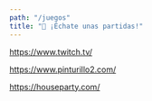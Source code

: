```yaml
---
path: "/juegos"
title: "👾 ¡Échate unas partidas!"
---
```


https://www.twitch.tv/

https://www.pinturillo2.com/

https://houseparty.com/
